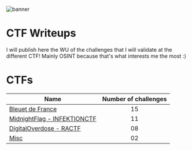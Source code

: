 ![banner](https://i.ibb.co/q0GPPC5/1500x500.jpg)

# CTF Writeups

I will publish here the WU of the challenges that I will validate at the different CTF! Mainly OSINT because that's what interests me the most :)

# CTFs

| Name                                                             | Number of challenges | 
|------------------------------------------------------------------|:--------------------:|
| [Bleuet de France](Bleuet%20de%20France)                         |          15          |
| [MidnightFlag - INFEKTIONCTF](MidnightFlagCTF)                   |          11          |
| [DigitalOverdose - RACTF](DigitalOverdose)                       |          08          |
| [Misc](Misc)                                                     |          02          |
